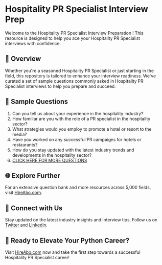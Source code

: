 # Hospitality PR Specialist Interview Prep

Welcome to the Hospitality PR Specialist Interview Preparation ! This resource is designed to help you ace your Hospitality PR Specialist interviews with confidence.

## 🚀 Overview

Whether you're a seasoned Hospitality PR Specialist or just starting in the field, this repository is tailored to enhance your interview readiness. We've curated a set of sample questions commonly asked in Hospitality PR Specialist interviews to help you prepare and succeed.

## 📝 Sample Questions

1. Can you tell us about your experience in the hospitality industry?
2. How familiar are you with the role of a PR specialist in the hospitality sector?
3. What strategies would you employ to promote a hotel or resort to the media?
4. Have you worked on any successful PR campaigns for hotels or restaurants?
5. How do you stay updated with the latest industry trends and developments in the hospitality sector?
6. [CLICK HERE FOR MORE QUESTIONS](https://hireabo.com/job/8_1_34/Hospitality%20PR%20Specialist)

## 🌐 Explore Further

For an extensive question bank and more resources across 5,000 fields, visit [HireAbo.com](https://www.hireabo.com).

## 📱 Connect with Us

Stay updated on the latest industry insights and interview tips. Follow us on [Twitter](https://twitter.com/hireabo) and [LinkedIn](https://www.linkedin.com/in/hire-abo-3609972a8/).

## 🚀 Ready to Elevate Your Python Career?

Visit [HireAbo.com](https://www.hireabo.com) now and take the first step towards a successful Hospitality PR Specialist career!